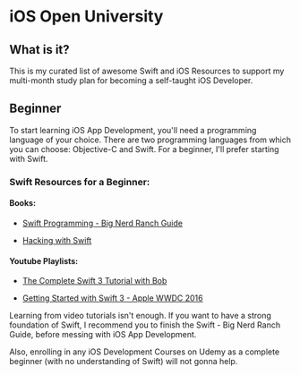 # iOS Open University

## What is it?

This is my curated list of awesome Swift and iOS Resources to support my multi-month study plan for becoming a self-taught iOS Developer.

## Beginner

To start learning iOS App Development, you'll need a programming language of your choice. There are two programming languages from which you can choose: Objective-C and Swift. For a beginner, I'll prefer starting with Swift.

### Swift Resources for a Beginner:

#### Books:
* [Swift Programming - Big Nerd Ranch Guide](https://www.bignerdranch.com/books/swift-programming/)

* [Hacking with Swift](https://www.hackingwithswift.com/read)

#### Youtube Playlists:

* [The Complete Swift 3 Tutorial with Bob](https://www.youtube.com/playlist?list=PL8btZwalbjYlRZh8Q1VK80Ly0YsZ7PZxx)

* [Getting Started with Swift 3 - Apple WWDC 2016](https://www.youtube.com/watch?v=AzesJrOcFDU&t=197s)

Learning from video tutorials isn't enough. If you want to have a strong foundation of Swift, I recommend you to finish the Swift - Big Nerd Ranch Guide, before messing with iOS App Development.

Also, enrolling in any iOS Development Courses on Udemy as a complete beginner (with no understanding of Swift) will not gonna help.

